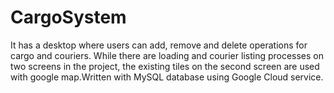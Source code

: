 # CargoSystem
  It has a desktop where users can add, remove and delete operations for cargo and couriers. While there are loading and courier listing processes on two screens in the project, the existing tiles on the second screen are used with google map.Written with MySQL database using Google Cloud service.
